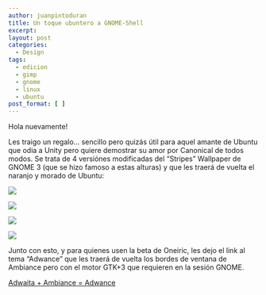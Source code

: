 ```yaml
---
author: juanpintoduran
title: Un toque ubuntero a GNOME-Shell
excerpt:
layout: post
categories:
  - Design
tags:
  - edicion
  - gimp
  - gnome
  - linux
  - ubuntu
post_format: [ ]
---
```

Hola nuevamente!

Les traigo un regalo… sencillo pero quizás útil para aquel amante de Ubuntu que odia a Unity pero quiere demostrar su amor por Canonical de todos modos. Se trata de 4 versiónes modificadas del “Stripes” Wallpaper de GNOME 3 (que se hizo famoso a estas alturas) y que les traerá de vuelta el naranjo y morado de Ubuntu:

[![][1]][1]

[![][2]][2]

[![][3]][3]

[![][4]][4]

Junto con esto, y para quienes usen la beta de Oneiric, les dejo el link al tema “Adwance” que les traerá de vuelta los bordes de ventana de Ambiance pero con el motor GTK+3 que requieren en la sesión GNOME.

[Adwaita + Ambiance = Adwance][5]

 
 [1]: http://cabargas.me/images/stripes2.png
 [2]: http://cabargas.me/images/stripes.png
 [3]: http://cabargas.me/images/stripes-alt.png
 [4]: http://cabargas.me/images/stripes-alt2.png
 [5]: http://thedeviantmars.deviantart.com/art/Adwance-gtk3-207704533?q=boost%3Apopular&gtk3&qo=5|